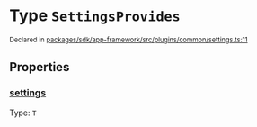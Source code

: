 # Type `SettingsProvides`
<sub>Declared in [packages/sdk/app-framework/src/plugins/common/settings.ts:11](https://github.com/dxos/dxos/blob/664e23dbe/packages/sdk/app-framework/src/plugins/common/settings.ts#L11)</sub>




## Properties
### [settings](https://github.com/dxos/dxos/blob/664e23dbe/packages/sdk/app-framework/src/plugins/common/settings.ts#L12)
Type: <code>T</code>





